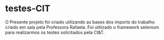 ﻿# testes-CIT

O Presente projeto foi criado utilizando as bases dos imports do trabalho criado em sala pela Professora Rafaela.
Foi utilizado o framework selenium para realizarmos os testes solicitados pela CI&T.
